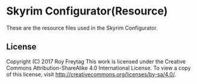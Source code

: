 # Skyrim Configurator(Resource)

These are the resource files used in the Skyrim Configurator.

## License

Copyright (C) 2017 Roy Freytag
This work is licensed under the Creative Commons Attribution-ShareAlike 4.0 International License. To view a copy of this license, visit http://creativecommons.org/licenses/by-sa/4.0/.